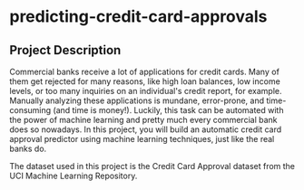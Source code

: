 # predicting-credit-card-approvals

## Project Description

Commercial banks receive a lot of applications for credit cards. Many of them get rejected for many reasons, like high loan balances, 
low income levels, or too many inquiries on an individual's credit report, for example. Manually analyzing these applications is mundane, 
error-prone, and time-consuming (and time is money!). Luckily, this task can be automated with the power of machine learning and pretty 
much every commercial bank does so nowadays. In this project, you will build an automatic credit card approval predictor using machine 
learning techniques, just like the real banks do.

The dataset used in this project is the Credit Card Approval dataset from the UCI Machine Learning Repository.
